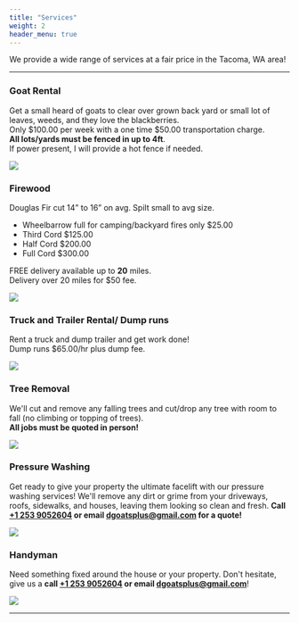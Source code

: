 ```yaml
---
title: "Services"
weight: 2
header_menu: true
---
```


We provide a wide range of services at a fair price in the Tacoma, WA area!

---

### Goat Rental

Get a small heard of goats to clear over grown back yard or small lot of leaves, weeds, and they love the blackberries.  
Only $100.00 per week with a one time $50.00 transportation charge.  
**All lots/yards must be fenced in up to 4ft**.  
If power present, I will provide a hot fence if needed. 


![](images/goats_colage.webp)

### Firewood

Douglas Fir cut 14” to 16” on avg. Spilt small to avg size.  
* Wheelbarrow full for camping/backyard fires only $25\.00
* Third Cord $125\.00
* Half Cord $200\.00
* Full Cord $300\.00  

FREE delivery available up to **20** miles.  
Delivery over 20 miles for $50 fee.

![](images/firewood.webp)

### Truck and Trailer Rental/ Dump runs

Rent a truck and dump trailer and get work done!  
Dump runs $65.00/hr plus dump fee.

![](images/truck_trailer.webp)

### Tree Removal

We'll cut and remove any falling trees and cut/drop any tree with room to fall (no climbing or topping of trees).  
**All jobs must be quoted in person!**

![](images/tree_removal.webp)

### Pressure Washing

Get ready to give your property the ultimate facelift with our pressure washing services! We'll remove any dirt or grime from your driveways, roofs, sidewalks, and houses, leaving them looking so clean and fresh. **Call [+1 253 9052604](tel:+12539052604) or email [dgoatsplus@gmail.com](mailto:dgoatsplus@gmail.com) for a quote!**

![](images/presure_washing.jpg)

### Handyman

Need something fixed around the house or your property. Don't hesitate, give us a **call [+1 253 9052604](tel:+12539052604) or email [dgoatsplus@gmail.com](mailto:dgoatsplus@gmail.com)**! 

![](images/handyman.jpg)

---
